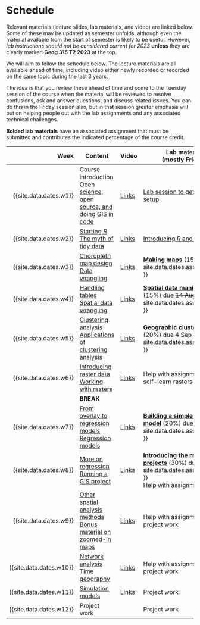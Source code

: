# Schedule
Relevant materials (lecture slides, lab materials, and video) are linked below. Some of these may be updated as semester unfolds, although even the material available from the start of semester is likely to be useful. However, *lab instructions should not be considered current for 2023* **unless** they are clearly marked **Geog 315 T2 2023** at the top.

We will aim to follow the schedule below. The lecture materials are all available ahead of time, including video either newly recorded or recorded on the same topic during the last 3 years. 

The idea is that you review these ahead of time and come to the Tuesday session of the course when the material will be reviewed to resolve confusions, ask and answer questions, and discuss related issues. You can do this in the Friday session also, but in that session greater emphasis will put on helping people out with the lab assignments and any associated technical challenges.

**Bolded lab materials** have an associated assignment that must be submitted and contributes the indicated percentage of the course credit. 

Week | Content | Video | Lab material<br>(mostly Friday)
--: | -- | -- | -- 
{{site.data.dates.w1}} | Course introduction <br> [Open science, open source, and doing GIS in code](slides/open/) | [Links](video-indexes/week01.html) | [Lab session to get software setup](labs/01-lab.html) 
{{site.data.dates.w2}} | [Starting *R*](slides/starting-r/) <br> [The myth of tidy data](slides/tidy-data/) | [Links](video-indexes/week02.html) | [Introducing *R* and *RStudio*](labs/02-lab.html)
{{site.data.dates.w3}} | [Choropleth map design](slides/choropleth-maps/) <br> [Data wrangling](slides/data-wrangling/) | [Links](video-indexes/week03.html) | [**Making maps**](labs/03-lab.html) (15%) due {{ site.data.dates.assignment_1 }}
{{site.data.dates.w4}} | [Handling tables](slides/table-joins-and-dissolves/) <br> [Spatial data wrangling](slides/spatial-data-wrangling/) | [Links](video-indexes/week04.html) | [**Spatial data manipulation**](labs/04-lab.html) (15%) due ~~14 Aug~~ {{ site.data.dates.assignment_2 }}
{{site.data.dates.w5}} | [Clustering analysis](slides/classification-clustering/) <br> [Applications of clustering analysis](slides/classification-examples/) | [Links](video-indexes/week05.html) | [**Geographic cluster analysis**](labs/05-lab.html) (20%) due ~~4 Sep~~ {{ site.data.dates.assignment_3 }}
{{site.data.dates.w6}} | [Introducing raster data](slides/surface-analysis/) <br> [Working with rasters](slides/raster-cheatsheet/) | [Links](video-indexes/week06.html) | Help with assignments / self-learn rasters
&nbsp; | **BREAK** | &nbsp; | &nbsp;
{{site.data.dates.w7}} | [From overlay to regression models](slides/from-overlay-to-regression/) <br> [Regression models](slides/regression/) | [Links](video-indexes/week07.html) | [**Building a simple statistical model**](labs/07-lab.html) (20%) due {{ site.data.dates.assignment_4 }}
{{site.data.dates.w8}} | [More on regression](slides/more-on-regression/) <br> [Running a GIS project](slides/running-a-gis-project/) | [Links](video-indexes/week08.html) | [**Introducing the mini-projects**](labs/mini-project) (30%) due {{ site.data.dates.assignment_5 }} <br> Help with assignments
{{site.data.dates.w9}} | [Other spatial analysis methods](slides/spatial-analysis-methods/) <br> [Bonus material on zoomed-in maps](slides/zoomed-in-maps/) | [Links](video-indexes/week09.html) | Help with assignments / project work
{{site.data.dates.w10}} | [Network analysis](slides/network-analysis/) <br> [Time geography](slides/time-geography/) | [Links](video-indexes/week10.html) | Help with assignments / project work
{{site.data.dates.w11}} | [Simulation models](slides/simulation-models/) | [Links](video-indexes/week11.html) | Project work
{{site.data.dates.w12}} | Project work | | Project work
